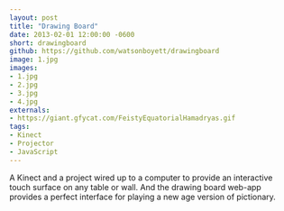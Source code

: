 ```yaml
---
layout: post
title: "Drawing Board"
date: 2013-02-01 12:00:00 -0600
short: drawingboard
github: https://github.com/watsonboyett/drawingboard
image: 1.jpg
images:
- 1.jpg
- 2.jpg
- 3.jpg
- 4.jpg
externals:
- https://giant.gfycat.com/FeistyEquatorialHamadryas.gif
tags: 
- Kinect
- Projector
- JavaScript
---
```


A Kinect and a project wired up to a computer to provide an interactive touch surface on any table or wall. And the drawing board web-app provides a perfect interface for playing a new age version of pictionary.
